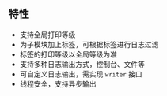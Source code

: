 ## 特性
- 支持全局打印等级
- 为子模块加上标签，可根据标签进行日志过滤
- 标签的打印等级以全局等级为准
- 支持多种日志输出方式，控制台、文件等
- 可自定义日志输出，需实现 `writer` 接口
- 线程安全，支持异步输出




